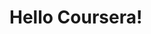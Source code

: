 <!DOCTYPE html>
<html>
<head>
	<title>Helo coursera</title>
</head>
<body>
	<h1>Hello Coursera!</h1>

</body>
</html>